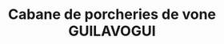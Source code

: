 ---
title: "Cabane de porcheries de vone GUILAVOGUI"
url: /macenta/cabane-de-porcheries-de-vone-guilavogui/
shop: Metzgerei
---